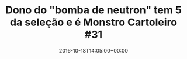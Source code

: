 ---
layout: post
title: "Dono do \"bomba de neutron\" tem 5
da seleção e é Monstro Cartoleiro #31"
date: 2016-10-18T14:05:00+00:00
external_link: "http://globoesporte.globo.com/cartola-fc/ep/monstros/listerine/monstro-listerine/noticia/2016/10/dono-do-bomba-de-neutron-tem-5-da-selecao-e-e-monstro-cartoleiro-31.html"
categories: news globo.com
---